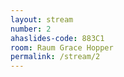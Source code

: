 ```yaml
---
layout: stream
number: 2
ahaslides-code: 883C1
room: Raum Grace Hopper
permalink: /stream/2
---
```

